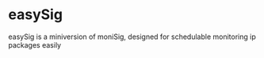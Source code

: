 # easySig
easySig is a miniversion of moniSig, designed for schedulable monitoring ip packages easily
